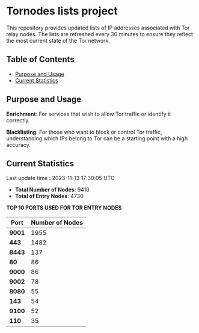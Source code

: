 # Tornodes lists project

This repository provides updated lists of IP addresses associated with Tor relay nodes. The lists are refreshed every 30 minutes to ensure they reflect the most current state of the Tor network.

## Table of Contents

- [Purpose and Usage](#purpose-and-usage)
- [Current Statistics](#current-statistics)


## Purpose and Usage

**Enrichment**: For services that wish to allow Tor traffic or identify it correctly.

**Blacklisting**: For those who want to block or control Tor traffic, understanding which IPs belong to Tor can be a starting point with a high accuracy.

## Current Statistics

Last update time : 2023-11-13 17:30:05 UTC

- **Total Number of Nodes**: 9410
- **Total of Entry Nodes**: 4730

**TOP 10 PORTS USED FOR TOR ENTRY NODES**

| **Port** | **Number of Nodes** |
|------|-----------------|
| **9001**   | 1955  |
| **443**   | 1482  |
| **8443**   | 137  |
| **80**   | 86  |
| **9000**   | 86  |
| **9002**   | 78  |
| **8080**   | 55  |
| **143**   | 54  |
| **9100**   | 52  |
| **110**   | 35  |

